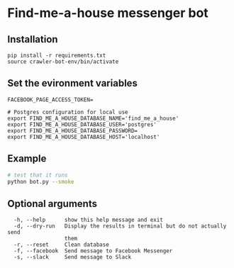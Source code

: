 # Find-me-a-house messenger bot

## Installation
```
pip install -r requirements.txt
source crawler-bot-env/bin/activate
```

## Set the evironment variables
```
FACEBOOK_PAGE_ACCESS_TOKEN=

# Postgres configuration for local use
export FIND_ME_A_HOUSE_DATABASE_NAME='find_me_a_house'
export FIND_ME_A_HOUSE_DATABASE_USER='postgres'
export FIND_ME_A_HOUSE_DATABASE_PASSWORD=
export FIND_ME_A_HOUSE_DATABASE_HOST='localhost'
```

## Example
```bash
# test that it runs
python bot.py --smoke
```

## Optional arguments
```
  -h, --help      show this help message and exit
  -d, --dry-run   Display the results in terminal but do not actually send
                  them
  -r, --reset     Clean database
  -f, --facebook  Send message to Facebook Messenger
  -s, --slack     Send message to Slack
```
